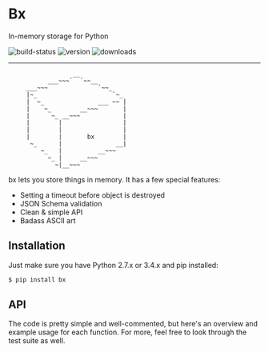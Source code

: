 # Bx

In-memory storage for Python

![build-status](https://travis-ci.org/tylucaskelley/bx-python.svg?branch=master)
![version](https://pypip.in/version/bx/badge.svg)
![downloads](https://pypip.in/download/bx/badge.svg)

---

```
                  __
           ___~~~`  `~~__
     ___~~~              `~~_
     |~_                     `~_
     |  ~_               ___ ~~ |
     |    ~_        __~~~       |
     |      ~_ __~~~            |
     |        |                 |
     |        |                 |
     |        |       bx        |
      ~_      |               __|
         ~_   |          __~~~
           ~_ |     __~~~
             ~|__~~~
```

bx lets you store things in memory. It has a few special features:

* Setting a timeout before object is destroyed
* JSON Schema validation
* Clean & simple API
* Badass ASCII art

## Installation

Just make sure you have Python 2.7.x or 3.4.x and pip installed:

```bash
$ pip install bx
```

## API

The code is pretty simple and well-commented, but here's an overview and example
usage for each function. For more, feel free to look through the test suite as well.
